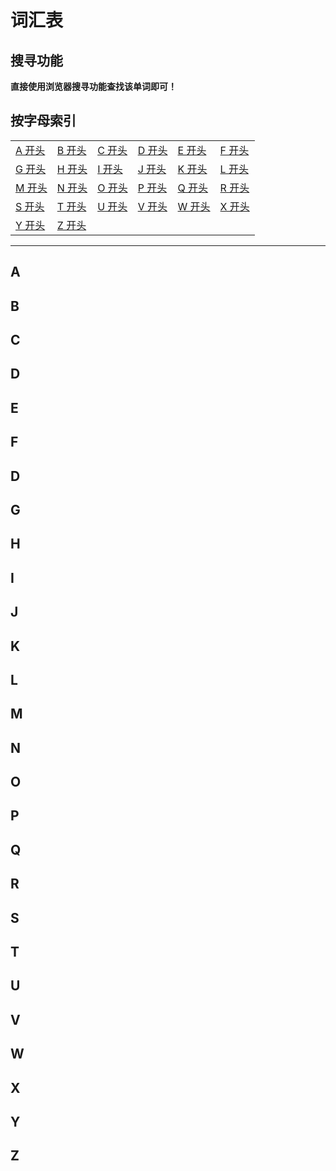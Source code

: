# 词汇表

## 搜寻功能

**直接使用浏览器搜寻功能查找该单词即可！**

## 按字母索引

<table>
  <tr>
    <td><a href="#a">A 开头</a></td>
    <td><a href="#b">B 开头</a></td>
    <td><a href="#c">C 开头</a></td>
    <td><a href="#d">D 开头</a></td>
    <td><a href="#e">E 开头</a></td>
    <td><a href="#f">F 开头</a></td>
  </tr>
  <tr>
    <td><a href="#g">G 开头</a></td>
    <td><a href="#h">H 开头</a></td>
    <td><a href="#i">I 开头</a></td>
    <td><a href="#j">J 开头</a></td>
    <td><a href="#k">K 开头</a></td>
    <td><a href="#l">L 开头</a></td>
  </tr>
  <tr>
    <td><a href="#m">M 开头</a></td>
    <td><a href="#n">N 开头</a></td>
    <td><a href="#o">O 开头</a></td>
    <td><a href="#p">P 开头</a></td>
    <td><a href="#q">Q 开头</a></td>
    <td><a href="#r">R 开头</a></td>
  </tr>
  <tr>
    <td><a href="#s">S 开头</a></td>
    <td><a href="#t">T 开头</a></td>
    <td><a href="#u">U 开头</a></td>
    <td><a href="#v">V 开头</a></td>
    <td><a href="#w">W 开头</a></td>
    <td><a href="#x">X 开头</a></td>
  </tr>
  <tr>
    <td><a href="#y">Y 开头</a></td>
    <td><a href="#z">Z 开头</a></td>
  </tr>
</table>

------------------------------------------

## A

## B

## C

## D

## E

## F

## D

## G

## H

## I

## J

## K

## L

## M

## N

## O

## P

## Q

## R

## S

## T

## U

## V

## W

## X

## Y

## Z